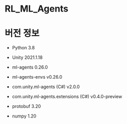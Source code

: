 # RL_ML_Agents

# 버전 정보

- Python 3.8

- Unity 2021.1.18

- ml-agents 0.26.0

- ml-agents-envs 	v0.26.0

- com.unity.ml-agents (C#) 	v2.0.0

- com.unity.ml-agents.extensions (C#) v0.4.0-preview

- protobuf  3.20

- numpy 1.20
